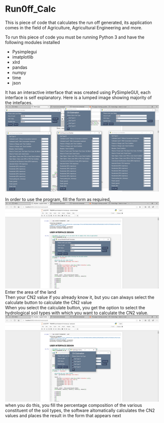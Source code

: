 # Run0ff_Calc
This is piece of code that calculates the run off generated, its application comes in the field of Agriculture, Agricultural Engineering and more.

To run this piece of code you must be running Python 3 and have the following modules installed
<ul>
  <li>Pysimplegui</li>
  <li>imatplotlib</li>
  <li>xlrd</li>
  <li>pandas</li>
  <li>numpy</li>
  <li>time</li>
  <li>json</li>
</ul>

It has an interactive interface that was created using PySimpleGUI, each interface is self explanatory.
Here is a lumped image showing majority of the intefaces.
<br>
![interfaces](imgs/Screenshot%20(165).png)

In order to use the program, fill the form as required,
![landing nterfaces](imgs/Screenshot%20(166).png)
Enter the area of the land
<br>
Then your CN2 value if you already know it, but you can always select the calculate button to calculate the CN2 value
<br>
When you select the calculate button, you get the option to select the hydrological soil types with which you want to calculate the CN2 value.
<br>
![interfaces](imgs/Screenshot%20(167).png)
<br>
when you do this, you fill the percentage composition of the various constituent of the soil types, the software altomatically calculates the CN2 values and places the result in the form that appears next
